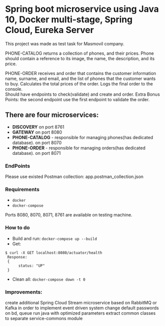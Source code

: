 # Spring boot microservice using Java 10, Docker multi-stage, Spring Cloud, Eureka Server
This project was made as test task for Masmovil company.

PHONE-CATALOG returns a collection of phones, and their prices.
Phone should contain a reference to its image, the name, the description, and its price.

PHONE-ORDER receives and order that contains the customer information name, surname, and email, and the list of phones that the customer wants to buy. 
Calculates the total prices of the order. 
Logs the final order to the console.    
Should have endpoints to check(validate) and create and order. Extra Bonus Points: the second endpoint use the first endpoint to validate the order.    

## There are four microservices:
- **DISCOVERY** on port 8761
- **GATEWAY** on port 8080
- **PHONE-CATALOG** - responsible for managing phones(has dedicated database). on port 8070
- **PHONE-ORDER** - responsible for managing orders(has dedicated database). on port 8071

### EndPoints ###
Please use existed Postman collection: app.postman_collection.json 


### Requirements

- `docker`
- `docker-compose`

Ports 8080, 8070, 8071, 8761 are available on testing machine.
### How to do

- Build and run: `docker-compose up --build`
- Get:

```
$ curl -X GET localhost:8080/actuator/health
 Response:
 {
      status: "UP"
 }
```

- Clean all: `docker-compose down -t 0`


### Improvements:
create additional Spring Cloud Stream microservice based on RabbitMQ or Kafka in order to implement event driven 
system 
change default passwords on bd, queue
run java with optimized parameters
extract common classes to separate service-commons module

